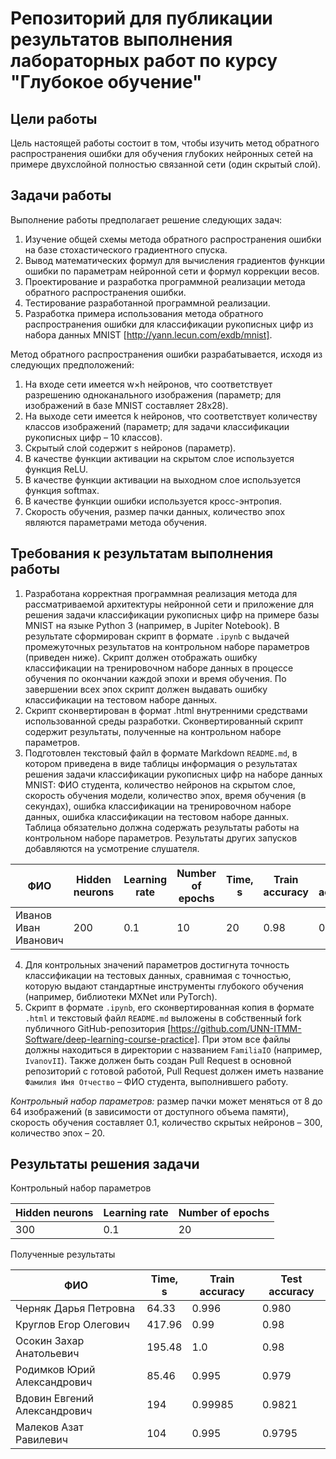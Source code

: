 # Репозиторий для публикации результатов выполнения лабораторных работ по курсу "Глубокое обучение"

## Цели работы

Цель настоящей работы состоит в том, чтобы изучить метод обратного распространения ошибки для обучения глубоких нейронных сетей на примере двухслойной полностью связанной сети (один скрытый слой).

## Задачи работы

Выполнение работы предполагает решение следующих задач:

1. Изучение общей схемы метода обратного распространения ошибки на базе стохастического градиентного спуска.
1. Вывод математических формул для вычисления градиентов функции ошибки по параметрам нейронной сети и формул коррекции весов.
1. Проектирование и разработка программной реализации метода обратного распространения ошибки.
1. Тестирование разработанной программной реализации.
1. Разработка примера использования метода обратного распространения ошибки для классификации рукописных цифр из набора данных MNIST [http://yann.lecun.com/exdb/mnist].

Метод обратного распространения ошибки разрабатывается, исходя из следующих предположений:

1. На входе сети имеется w×h нейронов, что соответствует разрешению одноканального изображения (параметр; для изображений в базе MNIST составляет 28x28).
1. На выходе сети имеется k нейронов, что соответствует количеству классов изображений (параметр; для задачи классификации рукописных цифр – 10 классов).
1. Скрытый слой содержит s нейронов (параметр).
1. В качестве функции активации на скрытом слое используется функция ReLU.
1. В качестве функции активации на выходном слое используется функция softmax.
1. В качестве функции ошибки используется кросс-энтропия.
1. Скорость обучения, размер пачки данных, количество эпох являются параметрами метода обучения.

## Требования к результатам выполнения работы

1. Разработана корректная программная реализация метода для рассматриваемой архитектуры нейронной сети и приложение для решения задачи классификации рукописных цифр на примере базы MNIST на языке Python 3 (например, в Jupiter Notebook). В результате сформирован скрипт в формате `.ipynb` с выдачей промежуточных результатов на контрольном наборе параметров (приведен ниже). Скрипт должен отображать ошибку классификации на тренировочном наборе данных в процессе обучения по окончании каждой эпохи и время обучения. По завершении всех эпох скрипт должен выдавать ошибку классификации на тестовом наборе данных.
2. Скрипт сконвертирован в формат .html внутренними средствами использованной среды разработки. Сконвертированный скрипт содержит результаты, полученные на контрольном наборе параметров.
3. Подготовлен текстовый файл в формате Markdown `README.md`, в котором приведена в виде таблицы информация о результатах решения задачи классификации рукописных цифр на наборе данных MNIST: ФИО студента, количество нейронов на скрытом слое, скорость обучения модели, количество эпох, время обучения (в секундах), ошибка классификации на тренировочном наборе данных, ошибка классификации на тестовом наборе данных. Таблица обязательно должна содержать результаты работы на контрольном наборе параметров. Результаты других запусков добавляются на усмотрение слушателя.

| ФИО                  | Hidden neurons | Learning rate | Number of epochs | Time, s | Train accuracy | Test accuracy |
| -------------------- | -------------- | ------------- | ---------------- | ------- | -------------- | ------------- |
| Иванов Иван Иванович | 200            | 0.1           | 10               | 20      | 0.98           | 0.92          |

4. Для контрольных значений параметров достигнута точность классификации на тестовых данных, сравнимая с точностью, которую выдают стандартные инструменты глубокого обучения (например, библиотеки MXNet или PyTorch).
5. Скрипт в формате `.ipynb`, его сконвертированная копия в формате `.html` и текстовый файл `README.md` выложены в собственный fork публичного GitHub-репозитория [https://github.com/UNN-ITMM-Software/deep-learning-course-practice]. При этом все файлы должны находиться в директории с названием `FamiliaIO` (например, `IvanovII`). Также должен быть создан Pull Request в основной репозиторий с готовой работой, Pull Request должен иметь название `Фамилия Имя Отчество` – ФИО студента, выполнившего работу.

_Контрольный набор параметров:_ размер пачки может меняться от 8 до 64 изображений (в зависимости от доступного объема памяти), скорость обучения составляет 0.1, количество скрытых нейронов – 300, количество эпох – 20.

## Результаты решения задачи

Контрольный набор параметров

| Hidden neurons | Learning rate | Number of epochs |
| -------------- | ------------- | ---------------- |
| 300            | 0.1           | 20               |

Полученные результаты

| ФИО                          | Time, s | Train accuracy | Test accuracy |
| ---------------------------- | ------- | -------------- | ------------- |
| Черняк Дарья Петровна        | 64.33   | 0.996          | 0.980         |
| Круглов Егор Олегович        | 417.96  | 0.99           | 0.98          |
| Осокин Захар Анатольевич     | 195.48  | 1.0            | 0.98          |
| Родимков Юрий Александрович  | 85.46   | 0.995          | 0.979         |
| Вдовин Евгений Александрович | 194     | 0.99985        | 0.9821        |
| Малеков Азат Равилевич       | 104     | 0.995          | 0.9795        |
